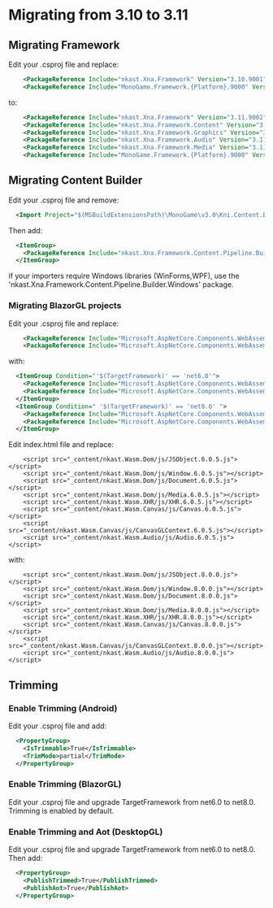 # Migrating from 3.10 to 3.11


## Migrating Framework

Edit your .csproj file and replace:

```xml
    <PackageReference Include="nkast.Xna.Framework" Version="3.10.9001" />
    <PackageReference Include="MonoGame.Framework.{Platform}.9000" Version="3.10.9001" />
```

to:

```xml   
    <PackageReference Include="nkast.Xna.Framework" Version="3.11.9002" />
    <PackageReference Include="nkast.Xna.Framework.Content" Version="3.11.9002" />
    <PackageReference Include="nkast.Xna.Framework.Graphics" Version="3.11.9002" />
    <PackageReference Include="nkast.Xna.Framework.Audio" Version="3.11.9002" />
    <PackageReference Include="nkast.Xna.Framework.Media" Version="3.11.9002" />
    <PackageReference Include="MonoGame.Framework.{Platform}.9000" Version="3.11.9002" />
```

## Migrating Content Builder

Edit your .csproj file and remove:

```xml
  <Import Project="$(MSBuildExtensionsPath)\MonoGame\v3.0\Kni.Content.Builder.targets" />
```

Then add:

```xml
  <ItemGroup>
    <PackageReference Include="nkast.Xna.Framework.Content.Pipeline.Builder" Version="3.11.9002" />
  </ItemGroup>
```

if your importers require Windows libraries (WinForms,WPF), use the 'nkast.Xna.Framework.Content.Pipeline.Builder.Windows' package.

### Migrating BlazorGL projects

Edit your .csproj file and replace:

```xml
    <PackageReference Include="Microsoft.AspNetCore.Components.WebAssembly" Version="6.0.11" />
    <PackageReference Include="Microsoft.AspNetCore.Components.WebAssembly.DevServer" Version="6.0.11" PrivateAssets="all" />
```

with:

```xml
  <ItemGroup Condition="'$(TargetFramework)' == 'net6.0'">
    <PackageReference Include="Microsoft.AspNetCore.Components.WebAssembly" Version="6.0.27" />
    <PackageReference Include="Microsoft.AspNetCore.Components.WebAssembly.DevServer" Version="6.0.27" PrivateAssets="all" />
  </ItemGroup>
  <ItemGroup Condition=" '$(TargetFramework)' == 'net8.0' ">
    <PackageReference Include="Microsoft.AspNetCore.Components.WebAssembly" Version="8.0.2" />
    <PackageReference Include="Microsoft.AspNetCore.Components.WebAssembly.DevServer" Version="8.0.2" PrivateAssets="all" />
  </ItemGroup>
```

Edit index.html file and replace:

```
    <script src="_content/nkast.Wasm.Dom/js/JSObject.6.0.5.js"></script>
    <script src="_content/nkast.Wasm.Dom/js/Window.6.0.5.js"></script>
    <script src="_content/nkast.Wasm.Dom/js/Document.6.0.5.js"></script>
    <script src="_content/nkast.Wasm.Dom/js/Media.6.0.5.js"></script>
    <script src="_content/nkast.Wasm.XHR/js/XHR.6.0.5.js"></script>
    <script src="_content/nkast.Wasm.Canvas/js/Canvas.6.0.5.js"></script>
    <script src="_content/nkast.Wasm.Canvas/js/CanvasGLContext.6.0.5.js"></script>
    <script src="_content/nkast.Wasm.Audio/js/Audio.6.0.5.js"></script>
```

with:

```
    <script src="_content/nkast.Wasm.Dom/js/JSObject.8.0.0.js"></script>
    <script src="_content/nkast.Wasm.Dom/js/Window.8.0.0.js"></script>
    <script src="_content/nkast.Wasm.Dom/js/Document.8.0.0.js"></script>
    <script src="_content/nkast.Wasm.Dom/js/Media.8.0.0.js"></script>
    <script src="_content/nkast.Wasm.XHR/js/XHR.8.0.0.js"></script>
    <script src="_content/nkast.Wasm.Canvas/js/Canvas.8.0.0.js"></script>
    <script src="_content/nkast.Wasm.Canvas/js/CanvasGLContext.8.0.0.js"></script>
    <script src="_content/nkast.Wasm.Audio/js/Audio.8.0.0.js"></script>
```


## Trimming

### Enable Trimming (Android)

Edit your .csproj file and add:

```xml
  <PropertyGroup>
    <IsTrimmable>True</IsTrimmable>
	<TrimMode>partial</TrimMode>	
  </PropertyGroup>
```

### Enable Trimming (BlazorGL)

Edit your .csproj file and upgrade TargetFramework from net6.0 to net8.0.
Trimming is enabled by default.


### Enable Trimming and Aot (DesktopGL)

Edit your .csproj file and upgrade TargetFramework from net6.0 to net8.0.
Then add:

```xml
  <PropertyGroup>
    <PublishTrimmed>True</PublishTrimmed>
    <PublishAot>True</PublishAot>	
  </PropertyGroup>
```
